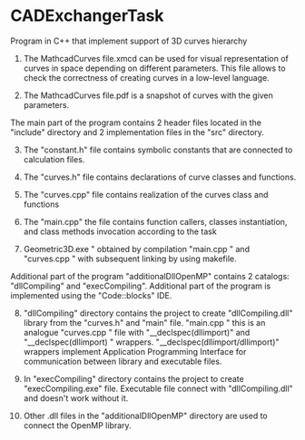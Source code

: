 # CADExchangerTask
Program in C++ that implement support of 3D curves hierarchy

1. The MathcadCurves file.xmcd can be used for visual representation of curves in space depending on different parameters. 
This file allows  to check the correctness of creating curves in a low-level language.

2. The MathcadCurves file.pdf is a snapshot of curves with the given parameters.

The main part of the program contains 2 header files located in the "include" directory and 2 implementation files in the "src" directory.

3. The "constant.h" file contains symbolic constants that are connected to calculation files.

4. The "curves.h" file contains declarations of curve classes and functions.

5. The "curves.cpp" file contains realization of the curves class and functions

6. The "main.cpp" the file contains function callers, classes instantiation, and class methods invocation according to the task

7. Geometric3D.exe " obtained by compilation "main.cpp " and "curves.cpp " with subsequent linking by using makefile.

Additional part of the program "additionalDllOpenMP" contains 2 catalogs: "dllCompiling" and "execCompiling". Additional part of the program is implemented using the "Code::blocks" IDE.

8. "dllCompiling" directory contains the project to create "dllCompiling.dll" library from the "curves.h" and "main" file.
"main.cpp " this is an analogue "curves.cpp " file with "__declspec(dllimport)" and "__declspec(dllimport) " wrappers.
"__declspec(dllimport/dllimport)" wrappers implement Application Programming Interface for communication between library and executable files.

9. In "execCompiling" directory contains the project to create "execCompiling.exe" file. Executable file connect with "dllCompiling.dll" and doesn't work without it.

10. Other .dll files in the "additionalDllOpenMP" directory are used to connect the OpenMP library.



  

  
  

